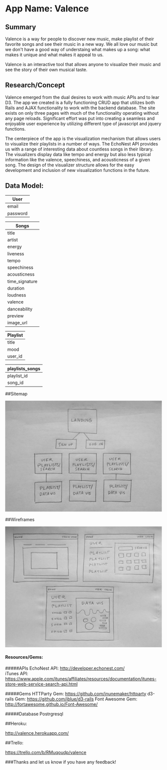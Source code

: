 # App Name: Valence

 
## Summary

Valence is a way for people to discover new music, make playlist of their favorite songs and see their music in a new way. We all love our music but we don't have a good way of understaing what makes up a song: what makes it unique and what makes it appeal to us.

Valence is an interactive tool that allows anyone to visualize their music and see the story of their own musical taste.

## Research/Concept

Valence emerged from the dual desires to work with music APIs and to lear D3. The app we created is a fully functioning CRUD app that utilizes both Rails and AJAX functionality to work with the backend database. The site exists on only three pages with much of the functionality operating without any page reloads. Significant effort was put into creating a seamless and enjoyable user experience by utilizing different type of javascript and jquery functions.



The centerpiece of the app is the visualization mechanism that allows users to visualize their playlists in a number of ways. The EchoNest API provides us with a range of interesting data about countless songs in their library. The visualizers display data like tempo and energy but also less typical information like the valence, speechiness, and acousticness of a given song. The design of the visualizer structure allows for the easy development and inclusion of new visualization functions in the future.


## Data Model:

| User             |
| ---------------- |
| email            |
| password         |

| Songs           |
| ----------------|
| title           |
| artist          |
| energy          |
| liveness        |
| tempo           |
| speechiness     |
| acousticness    |
| time_signature  |
| duration        |
| loudness        |
| valence         |
| danceability    |
| preview         |
| image_url       |

| Playlist        |
| --------------- |
| title           |
| mood            |
| user_id         |

| playlists_songs |
| --------------- |
| playlist_id     |
| song_id         |


##Sitemap

![Alt text](/lib/planning-art/valence-sitemap.JPG)


##Wireframes

![Alt text](/lib/planning-art/valence-wireframes.JPG)


#### Resources/Gems:

#####APIs
EchoNest API: http://developer.echonest.com/  
iTunes API: https://www.apple.com/itunes/affiliates/resources/documentation/itunes-store-web-service-search-api.html

#####Gems
HTTParty Gem: https://github.com/jnunemaker/httparty
d3-rails Gem: https://github.com/iblue/d3-rails
Font Awesome Gem: http://fortawesome.github.io/Font-Awesome/

#####Database
Postrgresql



##Heroku:

http://valence.herokuapp.com/


##Trello:

https://trello.com/b/RMuqoudp/valence


###Thanks and let us know if you have any feedback!




